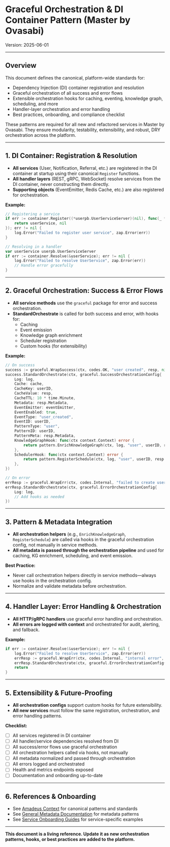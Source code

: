 # Graceful Orchestration & DI Container Pattern (Master by Ovasabi)

Version: 2025-06-01

---

## Overview

This document defines the canonical, platform-wide standards for:

- Dependency Injection (DI) container registration and resolution
- Graceful orchestration of all success and error flows
- Extensible orchestration hooks for caching, eventing, knowledge graph, scheduling, and more
- Handler-layer orchestration and error handling
- Best practices, onboarding, and compliance checklist

These patterns are required for all new and refactored services in Master by Ovasabi. They ensure modularity, testability, extensibility, and robust, DRY orchestration across the platform.

---

## 1. DI Container: Registration & Resolution

- **All services** (User, Notification, Referral, etc.) are registered in the DI container at startup using their canonical `Register` functions.
- **All handler layers** (REST, gRPC, WebSocket) resolve services from the DI container, never constructing them directly.
- **Supporting objects** (EventEmitter, Redis Cache, etc.) are also registered for orchestration.

**Example:**

```go
// Registering a service
if err := container.Register((*userpb.UserServiceServer)(nil), func(_ *di.Container) (interface{}, error) {
    return userService, nil
}); err != nil {
    log.Error("Failed to register user service", zap.Error(err))
}

// Resolving in a handler
var userService userpb.UserServiceServer
if err := container.Resolve(&userService); err != nil {
    log.Error("Failed to resolve UserService", zap.Error(err))
    // Handle error gracefully
}
```

---

## 2. Graceful Orchestration: Success & Error Flows

- **All service methods** use the `graceful` package for error and success orchestration.
- **StandardOrchestrate** is called for both success and error, with hooks for:
  - Caching
  - Event emission
  - Knowledge graph enrichment
  - Scheduler registration
  - Custom hooks (for extensibility)

**Example:**

```go
// On success
success := graceful.WrapSuccess(ctx, codes.OK, "user created", resp, nil)
success.StandardOrchestrate(ctx, graceful.SuccessOrchestrationConfig{
    Log: log,
    Cache: cache,
    CacheKey: userID,
    CacheValue: resp,
    CacheTTL: 10 * time.Minute,
    Metadata: resp.Metadata,
    EventEmitter: eventEmitter,
    EventEnabled: true,
    EventType: "user_created",
    EventID: userID,
    PatternType: "user",
    PatternID: userID,
    PatternMeta: resp.Metadata,
    KnowledgeGraphHook: func(ctx context.Context) error {
        return pattern.EnrichKnowledgeGraph(ctx, log, "user", userID, resp.Metadata)
    },
    SchedulerHook: func(ctx context.Context) error {
        return pattern.RegisterSchedule(ctx, log, "user", userID, resp.Metadata)
    },
})

// On error
errResp := graceful.WrapErr(ctx, codes.Internal, "failed to create user", err)
errResp.StandardOrchestrate(ctx, graceful.ErrorOrchestrationConfig{
    Log: log,
    // Add hooks as needed
})
```

---

## 3. Pattern & Metadata Integration

- **All orchestration helpers** (e.g., `EnrichKnowledgeGraph`, `RegisterSchedule`) are called via hooks in the graceful orchestration config, not manually in service methods.
- **All metadata is passed through the orchestration pipeline** and used for caching, KG enrichment, scheduling, and event emission.

**Best Practice:**

- Never call orchestration helpers directly in service methods—always use hooks in the orchestration config.
- Normalize and validate metadata before orchestration.

---

## 4. Handler Layer: Error Handling & Orchestration

- **All HTTP/gRPC handlers** use graceful error handling and orchestration.
- **All errors are logged with context** and orchestrated for audit, alerting, and fallback.

**Example:**

```go
if err := container.Resolve(&userService); err != nil {
    log.Error("Failed to resolve UserService", zap.Error(err))
    errResp := graceful.WrapErr(ctx, codes.Internal, "internal error", err)
    errResp.StandardOrchestrate(ctx, graceful.ErrorOrchestrationConfig{Log: log})
    return
}
```

---

## 5. Extensibility & Future-Proofing

- **All orchestration configs** support custom hooks for future extensibility.
- **All new services** must follow the same registration, orchestration, and error handling patterns.

**Checklist:**

- [ ] All services registered in DI container
- [ ] All handler/service dependencies resolved from DI
- [ ] All success/error flows use graceful orchestration
- [ ] All orchestration helpers called via hooks, not manually
- [ ] All metadata normalized and passed through orchestration
- [ ] All errors logged and orchestrated
- [ ] Health and metrics endpoints exposed
- [ ] Documentation and onboarding up-to-date

---

## 6. References & Onboarding

- See [Amadeus Context](amadeus_context.md) for canonical patterns and standards
- See [General Metadata Documentation](../services/metadata.md) for metadata patterns
- See [Service Onboarding Guides](../services/) for service-specific examples

---

**This document is a living reference. Update it as new orchestration patterns, hooks, or best practices are added to the platform.** 